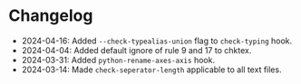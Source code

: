 # Changelog

- 2024-04-16: Added `--check-typealias-union` flag to `check-typing` hook.
- 2024-04-04: Added default ignore of rule 9 and 17 to chktex.
- 2024-03-31: Added `python-rename-axes-axis` hook.
- 2024-03-14: Made `check-seperator-length` applicable to all text files.
